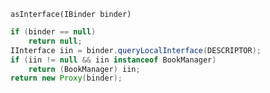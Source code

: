 `asInterface(IBinder binder)`

```java
if (binder == null)
    return null;
IInterface iin = binder.queryLocalInterface(DESCRIPTOR);
if (iin != null && iin instanceof BookManager)
    return (BookManager) iin;
return new Proxy(binder);
```